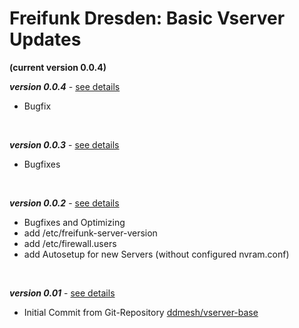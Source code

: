 # Freifunk Dresden: Basic Vserver Updates
**(current version 0.0.4)**
<br/>

_**version 0.0.4**_ - [see details](https://github.com/cremesk/ffdd-server/tree/master/updates/v0.0.4.md)

- Bugfix
<br/>

_**version 0.0.3**_ - [see details](https://github.com/cremesk/ffdd-server/tree/master/updates/v0.0.3.md)

- Bugfixes
<br/>

_**version 0.0.2**_ - [see details](https://github.com/cremesk/ffdd-server/tree/master/updates/v0.0.2.md)

- Bugfixes and Optimizing
- add /etc/freifunk-server-version
- add /etc/firewall.users
- add Autosetup for new Servers (without configured nvram.conf)
<br/>

_**version 0.01**_ - [see details](https://github.com/cremesk/ffdd-server/tree/master/updates/v0.01.md)

- Initial Commit from Git-Repository [ddmesh/vserver-base](https://github.com/ddmesh/vserver-base)
